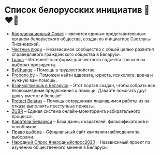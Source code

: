 # Список белорусских инициатив 🤍❤️🤍

- [Координационный Совет](https://rada.vision) – является единым представительным органом белорусского общества, создан по инициативе Светланы Тихановской.
- [Честные люди](https://honestby.org) - Независимое сообщество с общей целью развития справедливого гражданского общества в Беларуси.
- [Голос](https://belarus2020.org) – Интернет-платформа для честного подсчета голосов на выборах президента.
- [ByChange](https://bychange.me) – Помощь в трудоустройстве.
- [Probono.by](https://probono.by) – Поможем найти адвоката, юриста, психолога, врача и нужную вам помощь.
- [Взаимопомощь в Беларуси](https://standwithbelarus.net) – Этот портал создан, чтобы собрать все безвозмездные предложения о помощи. Давайте помогать друг другу вместе и больше!
- [Protect Belarus](https://www.protectbelarus.org) – Помощь сотрудникам лишившимся работы
 из-за отказа выполнять преступные приказы.
- [ZUBR](https://zubr.in) – Единая система онлайн-мониторинга избирательного процесса.  
- [Каратели Беларуси](https://narushitel.org) – База данных карателей, фальсификаторов и пособников.
- [Право выбора](https://pvby.org/) – Официальный сайт кампании наблюдения за выборами.
- [Народный Опрос #народныйопрос2020](https://narodny-opros.info) – Независимый проект по изучению общественного мнения в Беларуси.
